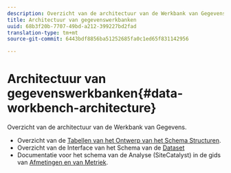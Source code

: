```yaml
---
description: Overzicht van de architectuur van de Werkbank van Gegevens.
title: Architectuur van gegevenswerkbanken
uuid: 68b3f20b-7707-49bd-a212-399227bd2fad
translation-type: tm+mt
source-git-commit: 6443bdf8856ba51252685fa0c1ed65f831142956

---
```



# Architectuur van gegevenswerkbanken{#data-workbench-architecture}

Overzicht van de architectuur van de Werkbank van Gegevens.

* Overzicht van de [Tabellen van het Ontwerp van het Schema Structuren](../../../home/dwb-implement-overview/dwb-implement-architecture/dwb-implement-arch-countable.md#concept-9b8b9c5e0f7341699e14bb9e3be56a51).
* Overzicht van de Interface van het Schema van de [Dataset](https://docs.adobe.com/content/help/en/data-workbench/using/client/admin-ui/c-dtst-sch-intrf.html)
* Documentatie voor het schema van de Analyse (SiteCatalyst) in de gids van [Afmetingen en van Metriek](../../assets/insight_sc_implementation.pdf).
